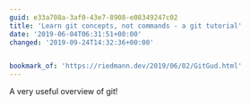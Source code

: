 ```yaml
---
guid: e33a708a-3af0-43e7-8908-e08349247c02
title: 'Learn git concepts, not commands - a git tutorial'
date: '2019-06-04T06:31:51+00:00'
changed: '2019-09-24T14:32:36+00:00'


bookmark_of: 'https://riedmann.dev/2019/06/02/GitGud.html'
---
```


A very useful overview of git!
